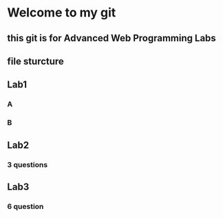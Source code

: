 # Welcome to my git 
## this git is for Advanced Web Programming Labs 
## file sturcture 
## Lab1
###   A 
###   B
## Lab2
### 3 questions
## Lab3
### 6 question

